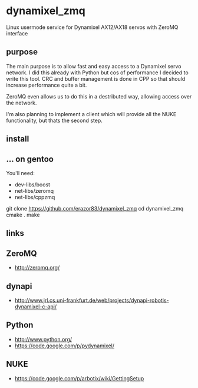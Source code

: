 dynamixel_zmq
================================

Linux usermode service for Dynamixel AX12/AX18 servos with ZeroMQ interface

purpose
-------------------------
The main purpose is to allow fast and easy access to a Dynamixel servo network.
I did this already with Python but cos of performance I decided to write this tool.
CRC and buffer management is done in CPP so that should increase performance quite a bit.

ZeroMQ even allows us to do this in a destributed way, allowing access over the network.

I'm also planning to implement a client which will provide all the NUKE functionality, but thats the second step.


install
-------------------------

... on gentoo
------------
You'll need:
  * dev-libs/boost
  * net-libs/zeromq
  * net-libs/cppzmq

git clone https://github.com/erazor83/dynamixel_zmq
cd dynamixel_zmq
cmake .
make


links
-------------------------

ZeroMQ
------------
  * http://zeromq.org/

dynapi
------------
  * http://www.jrl.cs.uni-frankfurt.de/web/projects/dynapi-robotis-dynamixel-c-api/

Python
------------
  * http://www.python.org/
  * https://code.google.com/p/pydynamixel/

NUKE
------------
  * https://code.google.com/p/arbotix/wiki/GettingSetup

